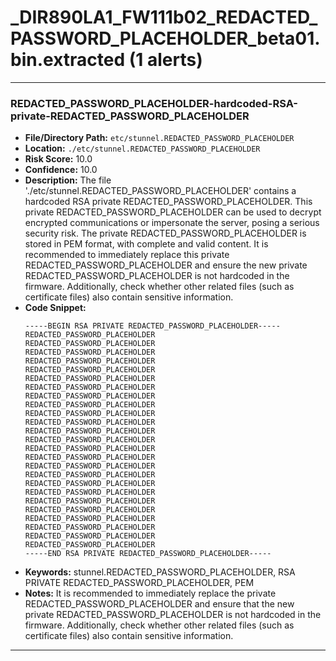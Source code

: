 # _DIR890LA1_FW111b02_REDACTED_PASSWORD_PLACEHOLDER_beta01.bin.extracted (1 alerts)

---

### REDACTED_PASSWORD_PLACEHOLDER-hardcoded-RSA-private-REDACTED_PASSWORD_PLACEHOLDER

- **File/Directory Path:** `etc/stunnel.REDACTED_PASSWORD_PLACEHOLDER`
- **Location:** `./etc/stunnel.REDACTED_PASSWORD_PLACEHOLDER`
- **Risk Score:** 10.0
- **Confidence:** 10.0
- **Description:** The file './etc/stunnel.REDACTED_PASSWORD_PLACEHOLDER' contains a hardcoded RSA private REDACTED_PASSWORD_PLACEHOLDER. This private REDACTED_PASSWORD_PLACEHOLDER can be used to decrypt encrypted communications or impersonate the server, posing a serious security risk. The private REDACTED_PASSWORD_PLACEHOLDER is stored in PEM format, with complete and valid content. It is recommended to immediately replace this private REDACTED_PASSWORD_PLACEHOLDER and ensure the new private REDACTED_PASSWORD_PLACEHOLDER is not hardcoded in the firmware. Additionally, check whether other related files (such as certificate files) also contain sensitive information.
- **Code Snippet:**
  ```
  -----BEGIN RSA PRIVATE REDACTED_PASSWORD_PLACEHOLDER-----
  REDACTED_PASSWORD_PLACEHOLDER
  REDACTED_PASSWORD_PLACEHOLDER
  REDACTED_PASSWORD_PLACEHOLDER
  REDACTED_PASSWORD_PLACEHOLDER
  REDACTED_PASSWORD_PLACEHOLDER
  REDACTED_PASSWORD_PLACEHOLDER
  REDACTED_PASSWORD_PLACEHOLDER
  REDACTED_PASSWORD_PLACEHOLDER
  REDACTED_PASSWORD_PLACEHOLDER
  REDACTED_PASSWORD_PLACEHOLDER
  REDACTED_PASSWORD_PLACEHOLDER
  REDACTED_PASSWORD_PLACEHOLDER
  REDACTED_PASSWORD_PLACEHOLDER
  REDACTED_PASSWORD_PLACEHOLDER
  REDACTED_PASSWORD_PLACEHOLDER
  REDACTED_PASSWORD_PLACEHOLDER
  REDACTED_PASSWORD_PLACEHOLDER
  REDACTED_PASSWORD_PLACEHOLDER
  REDACTED_PASSWORD_PLACEHOLDER
  REDACTED_PASSWORD_PLACEHOLDER
  REDACTED_PASSWORD_PLACEHOLDER
  REDACTED_PASSWORD_PLACEHOLDER
  REDACTED_PASSWORD_PLACEHOLDER
  REDACTED_PASSWORD_PLACEHOLDER
  REDACTED_PASSWORD_PLACEHOLDER
  -----END RSA PRIVATE REDACTED_PASSWORD_PLACEHOLDER-----
  ```
- **Keywords:** stunnel.REDACTED_PASSWORD_PLACEHOLDER, RSA PRIVATE REDACTED_PASSWORD_PLACEHOLDER, PEM
- **Notes:** It is recommended to immediately replace the private REDACTED_PASSWORD_PLACEHOLDER and ensure that the new private REDACTED_PASSWORD_PLACEHOLDER is not hardcoded in the firmware. Additionally, check whether other related files (such as certificate files) also contain sensitive information.

---
